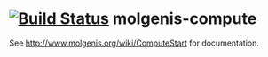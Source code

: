 [![Build Status](http://www.molgenis.org/jenkins/buildStatus/icon?job=molgenis-compute)](http://www.molgenis.org/jenkins/job/molgenis-compute/)
molgenis-compute
================
See http://www.molgenis.org/wiki/ComputeStart for documentation.
